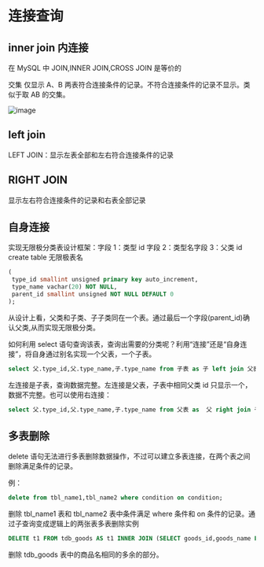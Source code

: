 # 连接查询

## inner join 内连接

在 MySQL 中 JOIN,INNER JOIN,CROSS JOIN 是等价的

交集 仅显示 A、B 两表符合连接条件的记录。不符合连接条件的记录不显示。类似于取 AB 的交集。

![image](http://img.mukewang.com/58e371d60001e9b512800720.jpg)

## left join

LEFT JOIN：显示左表全部和左右符合连接条件的记录

## RIGHT JOIN

显示左右符合连接条件的记录和右表全部记录

## 自身连接

实现无限极分类表设计框架：字段 1：类型 id 字段 2：类型名字段 3：父类 id create table 无限极表名

```sql
(
 type_id smallint unsigned primary key auto_increment,
 type_name vachar(20) NOT NULL,
 parent_id smallint unsigned NOT NULL DEFAULT 0
);
```

从设计上看，父类和子类、子子类同在一个表。通过最后一个字段(parent_id)确认父类,从而实现无限极分类。

如何利用 select 语句查询该表，查询出需要的分类呢？利用“连接”还是“自身连接”，将自身通过别名实现一个父表，一个子表。

```sql
select 父.type_id,父.type_name,子.type_name from 子表 as 子 left join 父表 as  父 on 子.parent_id = 父.type_id;
```

左连接是子表，查询数据完整。左连接是父表，子表中相同父类 id 只显示一个，数据不完整。也可以使用右连接：

```sql
select 父.type_id,父.type_name,子.type_name from 父表 as  父 right join 子表 as 子 on 子.parent_id = 父.type_id;
```

## 多表删除

delete 语句无法进行多表删除数据操作，不过可以建立多表连接，在两个表之间删除满足条件的记录。

例：

```sql
delete from tbl_name1,tbl_name2 where condition on condition;
```

删除 tbl_name1 表和 tbl_name2 表中条件满足 where 条件和 on 条件的记录。通过子查询变成逻辑上的两张表多表删除实例

```sql
DELETE t1 FROM tdb_goods AS t1 INNER JOIN (SELECT goods_id,goods_name FROM tdb_goods GROUP BY goods_name HAVING count(goods_name)>=2) AS t2 ON t1.goods_name = t2.goods_name WHERE t1.goods_id > t2.goods_id;
```

删除 tdb_goods 表中的商品名相同的多余的部分。

